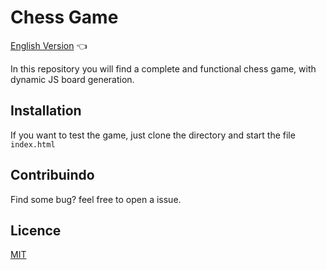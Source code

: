 # Chess Game

<a href="https://github.com/ItaloPussi/XadrezGame/blob/master/readme.pt.md">English Version</a> 👈

In this repository you will find a complete and functional chess game, with dynamic JS board generation.

## Installation
If you want to test the game, just clone the directory and start the file ```index.html```

## Contribuindo
Find some bug? feel free to open a issue.

## Licence
[MIT](https://choosealicense.com/licenses/mit/)
